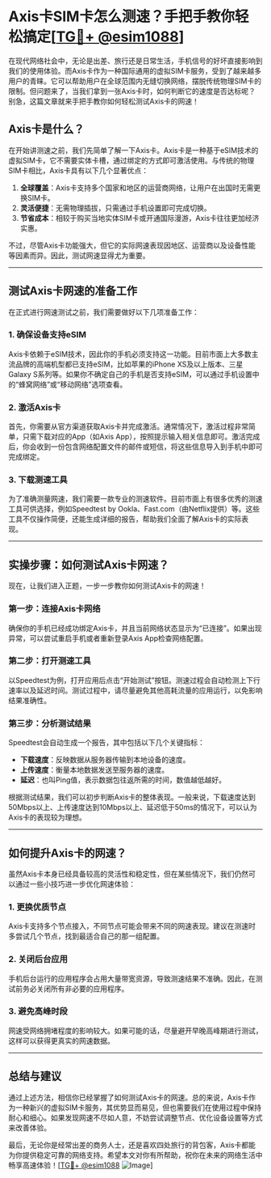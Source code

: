 # Axis卡SIM卡怎么测速？手把手教你轻松搞定[[TG💪+ @esim1088](https://t.me/s/esim1088)]

在现代网络社会中，无论是出差、旅行还是日常生活，手机信号的好坏直接影响到我们的使用体验。而Axis卡作为一种国际通用的虚拟SIM卡服务，受到了越来越多用户的青睐。它可以帮助用户在全球范围内无缝切换网络，摆脱传统物理SIM卡的限制。但问题来了，当我们拿到一张Axis卡时，如何判断它的速度是否达标呢？别急，这篇文章就来手把手教你如何轻松测试Axis卡的网速！

## Axis卡是什么？

在开始讲测速之前，我们先简单了解一下Axis卡。Axis卡是一种基于eSIM技术的虚拟SIM卡，它不需要实体卡槽，通过绑定的方式即可激活使用。与传统的物理SIM卡相比，Axis卡具有以下几个显著优点：

1. **全球覆盖**：Axis卡支持多个国家和地区的运营商网络，让用户在出国时无需更换SIM卡。
2. **灵活便捷**：无需物理插拔，只需通过手机设置即可完成切换。
3. **节省成本**：相较于购买当地实体SIM卡或开通国际漫游，Axis卡往往更加经济实惠。

不过，尽管Axis卡功能强大，但它的实际网速表现因地区、运营商以及设备性能等因素而异。因此，测试网速显得尤为重要。

---

## 测试Axis卡网速的准备工作

在正式进行网速测试之前，我们需要做好以下几项准备工作：

### 1. 确保设备支持eSIM
Axis卡依赖于eSIM技术，因此你的手机必须支持这一功能。目前市面上大多数主流品牌的高端机型都已支持eSIM，比如苹果的iPhone XS及以上版本、三星Galaxy S系列等。如果你不确定自己的手机是否支持eSIM，可以通过手机设置中的“蜂窝网络”或“移动网络”选项查看。

### 2. 激活Axis卡
首先，你需要从官方渠道获取Axis卡并完成激活。通常情况下，激活过程非常简单，只需下载对应的App（如Axis App），按照提示输入相关信息即可。激活完成后，你会收到一份包含网络配置文件的邮件或短信，将这些信息导入到手机中即可完成绑定。

### 3. 下载测速工具
为了准确测量网速，我们需要一款专业的测速软件。目前市面上有很多优秀的测速工具可供选择，例如Speedtest by Ookla、Fast.com（由Netflix提供）等。这些工具不仅操作简便，还能生成详细的报告，帮助我们全面了解Axis卡的实际表现。

---

## 实操步骤：如何测试Axis卡网速？

现在，让我们进入正题，一步一步教你如何测试Axis卡的网速！

### 第一步：连接Axis卡网络
确保你的手机已经成功绑定Axis卡，并且当前网络状态显示为“已连接”。如果出现异常，可以尝试重启手机或者重新登录Axis App检查网络配置。

### 第二步：打开测速工具
以Speedtest为例，打开应用后点击“开始测试”按钮。测速过程会自动检测上下行速率以及延迟时间。测试过程中，请尽量避免其他高耗流量的应用运行，以免影响结果准确性。

### 第三步：分析测试结果
Speedtest会自动生成一个报告，其中包括以下几个关键指标：
- **下载速度**：反映数据从服务器传输到本地设备的速度。
- **上传速度**：衡量本地数据发送至服务器的速度。
- **延迟**：也叫Ping值，表示数据包往返所需的时间，数值越低越好。

根据测试结果，我们可以初步判断Axis卡的整体表现。一般来说，下载速度达到50Mbps以上、上传速度达到10Mbps以上、延迟低于50ms的情况下，可以认为Axis卡的表现较为理想。

---

## 如何提升Axis卡的网速？

虽然Axis卡本身已经具备较高的灵活性和稳定性，但在某些情况下，我们仍然可以通过一些小技巧进一步优化网速体验：

### 1. 更换优质节点
Axis卡支持多个节点接入，不同节点可能会带来不同的网速表现。建议在测速时多尝试几个节点，找到最适合自己的那一组配置。

### 2. 关闭后台应用
手机后台运行的应用程序会占用大量带宽资源，导致测速结果不准确。因此，在测试前务必关闭所有非必要的应用程序。

### 3. 避免高峰时段
网速受网络拥堵程度的影响较大。如果可能的话，尽量避开早晚高峰期进行测试，这样可以获得更真实的网速数据。

---

## 总结与建议

通过上述方法，相信你已经掌握了如何测试Axis卡的网速。总的来说，Axis卡作为一种新兴的虚拟SIM卡服务，其优势显而易见，但也需要我们在使用过程中保持耐心和细心。如果发现网速不尽如人意，不妨尝试调整节点、优化设备设置等方式来改善体验。

最后，无论你是经常出差的商务人士，还是喜欢四处旅行的背包客，Axis卡都能为你提供稳定可靠的网络支持。希望本文对你有所帮助，祝你在未来的网络生活中畅享高速体验！[[TG💪+ @esim1088](https://t.me/s/esim1088) ![Image](https://i.postimg.cc/4NQfJmqS/Snipaste-2025-05-13-00-14-12.png)]